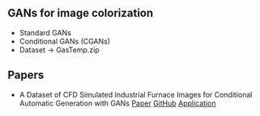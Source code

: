 ## GANs for image colorization

* Standard GANs
* Conditional GANs (CGANs)
* Dataset -> GasTemp.zip

## Papers

* A Dataset of CFD Simulated Industrial Furnace Images for Conditional Automatic Generation with GANs
  [Paper](https://link.springer.com/chapter/10.1007/978-3-031-50349-8_66)
  [GitHub](https://github.com/rcalix1/ProbabilityDensityFunctionsFromNeuralNets/tree/main/experiments/2023/july2023/GANs/PyScriptExamples/example3)
  [Application](https://rcalix1.github.io/ProbabilityDensityFunctionsFromNeuralNets/experiments/2023/july2023/GANs/PyScriptExamples/example3/index.html)
